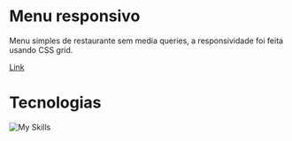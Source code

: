 # Menu responsivo

Menu simples de restaurante sem media queries, a responsividade foi feita usando CSS grid.

[Link](https://daniela-ab.github.io/responsive-menu/)

# Tecnologias

![My Skills](https://skillicons.dev/icons?i=html,css)